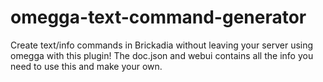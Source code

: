 # omegga-text-command-generator
Create text/info commands in Brickadia without leaving your server using omegga with this plugin! The doc.json and webui contains all the info you need to use this and make your own.
